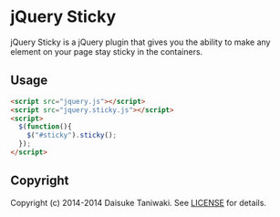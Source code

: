 # jQuery Sticky

jQuery Sticky is a jQuery plugin that gives you the ability to make any element on your page stay sticky in the containers.

## Usage

```html
<script src="jquery.js"></script>
<script src="jquery.sticky.js"></script>
<script>
  $(function(){
    $("#sticky").sticky();
  });
</script>
```

## Copyright

Copyright (c) 2014-2014 Daisuke Taniwaki. See [LICENSE](https://github.com/dtaniwaki/jquery-sticky/blob/master/LICENSE.md) for details.
